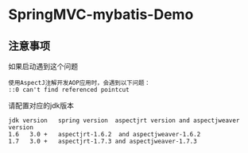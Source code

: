 # SpringMVC-mybatis-Demo

## 注意事项
 如果启动遇到这个问题
 
 ````
 使用AspectJ注解开发AOP应用时，会遇到以下问题： 
 ::0 can't find referenced pointcut 

 ````
  请配置对应的jdk版本
  ````
  jdk version	spring version	aspectjrt version and aspectjweaver version
  1.6	3.0 +	aspectjrt-1.6.2  and aspectjweaver-1.6.2
  1.7	3.0 +	aspectjrt-1.7.3 and aspectjweaver-1.7.3
  
  
 
 
